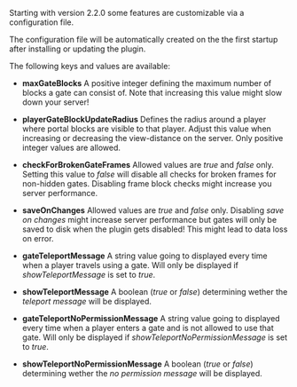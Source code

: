 Starting with version 2.2.0 some features are customizable via a configuration file.

The configuration file will be automatically created on the the first startup after 
installing or updating the plugin.


The following keys and values are available:


* __maxGateBlocks__
A positive integer defining the maximum number of blocks a gate can consist of.
Note that increasing this value might slow down your server!


* __playerGateBlockUpdateRadius__
Defines the radius around a player where portal blocks are visible to that player. 
Adjust this value when increasing or decreasing the view-distance on the server. 
Only positive integer values are allowed.


* __checkForBrokenGateFrames__
Allowed values are _true_ and _false_ only. Setting this value to _false_ will disable 
all checks for broken frames for non-hidden gates. Disabling frame block checks 
might increase you server performance.


* __saveOnChanges__
Allowed values are _true_ and _false_ only. Disabling _save on changes_ might
increase server performance but gates will only be saved to disk when the plugin
gets disabled! This might lead to data loss on error.


* __gateTeleportMessage__
A string value going to displayed every time when a player travels using a gate. Will 
only be displayed if _showTeleportMessage_ is set to _true_.


* __showTeleportMessage__
A boolean (_true_ or _false_) determining wether the _teleport message_ will 
be displayed.


* __gateTeleportNoPermissionMessage__
A string value going to displayed every time when a player enters a gate and is not 
allowed to use that gate. Will only be displayed if _showTeleportNoPermissionMessage_
is set to _true_.


* __showTeleportNoPermissionMessage__
A boolean (_true_ or _false_) determining wether the _no permission message_ will 
be displayed.
